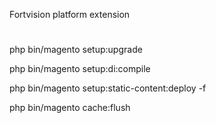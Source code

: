 Fortvision platform extension
# 

php bin/magento setup:upgrade

php bin/magento setup:di:compile

php bin/magento setup:static-content:deploy -f

php bin/magento cache:flush
